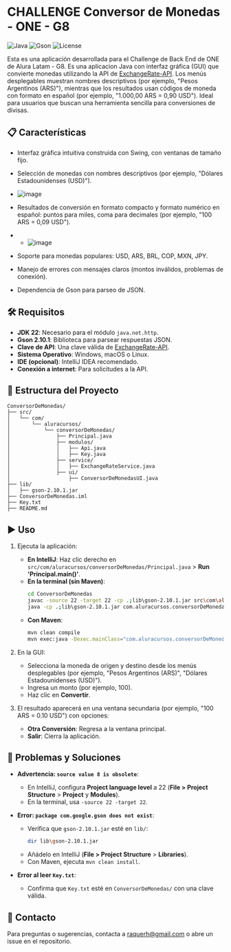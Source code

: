 # CHALLENGE Conversor de Monedas - ONE - G8

![Java](https://img.shields.io/badge/Java-22-orange) ![Gson](https://img.shields.io/badge/Gson-2.10.1-blue) ![License](https://img.shields.io/badge/License-MIT-green)

Esta es una aplicación desarrollada para el Challenge de Back End de ONE de Alura Latam - G8. 
Es una aplicacion Java con interfaz gráfica (GUI) que convierte monedas utilizando la API de [ExchangeRate-API](https://www.exchangerate-api.com/). Los menús desplegables muestran nombres descriptivos (por ejemplo, "Pesos Argentinos (ARS)"), mientras que los resultados usan códigos de moneda con formato en español (por ejemplo, "1.000,00 ARS = 0,90 USD"). Ideal para usuarios que buscan una herramienta sencilla para conversiones de divisas.

## 📋 Características
- Interfaz gráfica intuitiva construida con Swing, con ventanas de tamaño fijo.
- Selección de monedas con nombres descriptivos (por ejemplo, "Dólares Estadounidenses (USD)").
  
- ![image](https://github.com/user-attachments/assets/048941b9-f28d-4137-906b-739a5017a492)


- Resultados de conversión en formato compacto y formato numérico en español: puntos para miles, coma para decimales (por ejemplo, "100 ARS = 0,09 USD").

- - ![image](https://github.com/user-attachments/assets/a8c7afc5-05d3-4dfb-ba5c-c4c113a26301)
   
- Soporte para monedas populares: USD, ARS, BRL, COP, MXN, JPY.
- Manejo de errores con mensajes claros (montos inválidos, problemas de conexión).
- Dependencia de Gson para parseo de JSON.

## 🛠 Requisitos
- **JDK 22**: Necesario para el módulo `java.net.http`.
- **Gson 2.10.1**: Biblioteca para parsear respuestas JSON.
- **Clave de API**: Una clave válida de [ExchangeRate-API](https://www.exchangerate-api.com/).
- **Sistema Operativo**: Windows, macOS o Linux.
- **IDE (opcional)**: IntelliJ IDEA recomendado.
- **Conexión a internet**: Para solicitudes a la API.

## 📂 Estructura del Proyecto
```
ConversorDeMonedas/
├── src/
│   └── com/
│       └── aluracursos/
│           └── conversorDeMonedas/
│               ├── Principal.java
│               ├── modulos/
│               │   ├── Api.java
│               │   ├── Key.java
│               ├── service/
│               │   ├── ExchangeRateService.java
│               ├── ui/
│                   ├── ConversorDeMonedasUI.java
├── lib/
│   ├── gson-2.10.1.jar
├── ConversorDeMonedas.iml
├── Key.txt
├── README.md
```

## ▶️ Uso
1. Ejecuta la aplicación:
   - **En IntelliJ**: Haz clic derecho en `src/com/aluracursos/conversorDeMonedas/Principal.java` > **Run 'Principal.main()'**.
   - **En la terminal (sin Maven)**:
     ```bash
     cd ConversorDeMonedas
     javac -source 22 -target 22 -cp .;lib\gson-2.10.1.jar src\com\aluracursos\conversorDeMonedas\*.java src\com\aluracursos\conversorDeMonedas\modulos\*.java src\com\aluracursos\conversorDeMonedas\service\*.java src\com\aluracursos\conversorDeMonedas\ui\*.java
     java -cp .;lib\gson-2.10.1.jar com.aluracursos.conversorDeMonedas.Principal
     ```
   - **Con Maven**:
     ```bash
     mvn clean compile
     mvn exec:java -Dexec.mainClass="com.aluracursos.conversorDeMonedas.Principal"
     ```
2. En la GUI:
   - Selecciona la moneda de origen y destino desde los menús desplegables (por ejemplo, "Pesos Argentinos (ARS)", "Dólares Estadounidenses (USD)").
   - Ingresa un monto (por ejemplo, 100).
   - Haz clic en **Convertir**.
   

3. El resultado aparecerá en una ventana secundaria (por ejemplo, "100 ARS = 0.10 USD") con opciones:
   - **Otra Conversión**: Regresa a la ventana principal.
   - **Salir**: Cierra la aplicación.

## 🐛 Problemas y Soluciones

- **Advertencia: `source value 8 is obsolete`**:
  - En IntelliJ, configura **Project language level** a 22 (**File > Project Structure** > **Project** y **Modules**).
  - En la terminal, usa `-source 22 -target 22`.
  

- **Error: `package com.google.gson does not exist`**:
  - Verifica que `gson-2.10.1.jar` esté en `lib/`:
    ```bash
    dir lib\gson-2.10.1.jar
    ```
  - Añádelo en IntelliJ (**File > Project Structure** > **Libraries**).
  - Con Maven, ejecuta `mvn clean install`.
   
    
- **Error al leer `Key.txt`**:
  - Confirma que `Key.txt` esté en `ConversorDeMonedas/` con una clave válida.

    
## 📧 Contacto
Para preguntas o sugerencias, contacta a raquerh@gmail.com o abre un issue en el repositorio.

